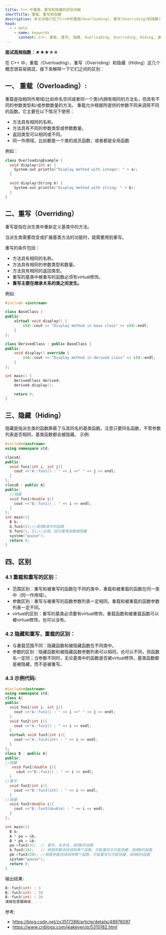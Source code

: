 ```yaml
---
title: C++ 中重载、重写和隐藏的区别详解
shortTitle: 重载、重写和隐藏
description: 本文详细介绍了C++中的重载(Overloading)、重写(Overriding)和隐藏(Hiding)三个概念的区别，包括它们的定义、使用条件以及在面向对象编程中的应用场景。
head:
  - - meta
    - name: keywords
      content: C++, 重载, 重写, 隐藏, Overloading, Overriding, Hiding, 面向对象, 多态
---
```



**面试高频指数：★★★☆☆**

在 C++ 中，重载（Overloading）、重写（Overriding）和隐藏（Hiding）这几个概念很容易搞混，接下来解释一下它们之间的区别：

## 一、 重载（Overloading）:
重载是指相同作用域(比如命名空间或者同一个类)内拥有相同的方法名，但具有不同的参数类型和/或参数数量的方法。
重载允许根据所提供的参数不同来调用不同的函数。它主要在以下情况下使用：

- 方法具有相同的名称。
- 方法具有不同的参数类型或参数数量。
- 返回类型可以相同或不同。
- 同一作用域，比如都是一个类的成员函数，或者都是全局函数

例如：
```cpp
class OverloadingExample {
  void display(int a) {
    System.out.println("Display method with integer: " + a);
  }

  void display(String b) {
    System.out.println("Display method with string: " + b);
  }
}
```
## 二、重写（Overriding）
重写是指在派生类中重新定义基类中的方法。

当派生类需要改变或扩展基类方法的功能时，就需要用到重写。

重写的条件包括：

- 方法具有相同的名称。
- 方法具有相同的参数类型和数量。
- 方法具有相同的返回类型。
- 重写的基类中被重写的函数必须有virtual修饰。
- **重写主要在继承关系的类之间发生。**

例如:
```cpp
#include <iostream>

class BaseClass {
public:
    virtual void display() {
        std::cout << "Display method in base class" << std::endl;
    }
};

class DerivedClass : public BaseClass {
public:
    void display() override {
        std::cout << "Display method in derived class" << std::endl;
    }
};

int main() {
    DerivedClass derived;
    derived.display();

    return 0;
}
```
## 三、隐藏（Hiding）
隐藏是指派生类的函数屏蔽了与其同名的基类函数。注意只要同名函数，不管参数列表是否相同，基类函数都会被隐藏。
示例:
```cpp
#include<iostream>
using namespace std;

classA{
public:
  void fun1(int i, int j){
    cout <<"A::fun1() : " << i <<" " << j << endl;
  }
};
classB : public A{
public:
  //隐藏
  void fun1(double i){
    cout <<"B::fun1() : " << i << endl;
  }
};
int main(){
  B b;
  b.fun1(5);//调用B类中的函数
  b.fun1(1, 2);//出错，因为基类函数被隐藏
  system("pause");
  return 0;
}
```
## 四、区别

### 4.1 重载和重写的区别：
- 范围区别：重写和被重写的函数在不同的类中，重载和被重载的函数在同一类中（同一作用域）。
- 参数区别：重写与被重写的函数参数列表一定相同，重载和被重载的函数参数列表一定不同。
- virtual的区别：重写的基类必须要有virtual修饰，重载函数和被重载函数可以被virtual修饰，也可以没有。
### 4.2 隐藏和重写，重载的区别：

- 与重载范围不同：隐藏函数和被隐藏函数在不同类中。
- 参数的区别：隐藏函数和被隐藏函数参数列表可以相同，也可以不同，但函数名一定同；当参数不同时，无论基类中的函数是否被virtual修饰，基类函数都是被隐藏，而不是被重写。

### 4.3 示例代码:
```cpp
#include<iostream>
using namespace std;
class A{
public:
  void fun1(int i, int j){
    cout <<"A::fun1() : " << i <<" " << j << endl;
  }
  void fun2(int i){
    cout <<"A::fun2() : " << i << endl;
  }
  virtual void fun3(int i){
    cout <<"A::fun3(int) : " << i << endl;
  }
};
class B : public A{
public:
//隐藏
   void fun1(double i){
     cout <<"B::fun1() : " << i << endl;
  }
//重写
  void fun3(int i){
    cout <<"B::fun3(int) : " << i << endl;
  }
//隐藏
  void fun3(double i){
    cout <<"B::fun3(double) : " << i << endl;
  }
};

int main(){
  B b;
  A * pa = &b;
  B * pb = &b;
  pa->fun3(3);  // 重写，多态性，调用B的函数
  b.fun3(10);   // 根据参数选择调用哪个函数，可能重写也可能隐藏，调用B的函数
  pb->fun3(20); //根据参数选择调用哪个函数，可能重写也可能隐藏，调用B的函数
  system("pause");
  return 0;
}
```
输出结果:

```cpp
B::fun3(int) : 3
B::fun3(int) : 10
B::fun3(int) : 20
请按任意键继续. . .
```
参考: 

* https://blog.csdn.net/zx3517288/article/details/48976097
* https://www.cnblogs.com/jeakeven/p/5310182.html